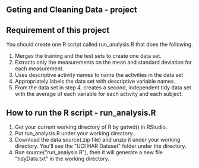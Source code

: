 ## Geting and Cleaning Data - project
## Requirement of this project
   You should create one R script called run_analysis.R that does the following.

   1. Merges the training and the test sets to create one data set.
   2. Extracts only the measurements on the mean and standard deviation for each measurement.
   3. Uses descriptive activity names to name the activities in the data set
   4. Appropriately labels the data set with descriptive variable names.
   5. From the data set in step 4, creates a second, independent tidy data set with the average of each variable for each activity and each subject.

## How to run the R script - run_analysis.R
   1. Get your current working directory of R by getwd() in RStudio.
   2. Put run_analysis.R under your working directory.
   3. Download the data source(.zip file) and unzip it under your working directory. You'll see the "UCI HAR Dataset" folder under the directory.
   4. Run source("run_analysis.R"), then it will generate a new file "tidyData.txt" in the working directory.

